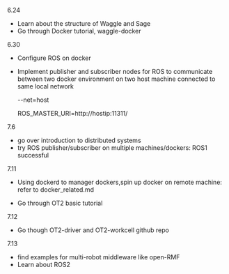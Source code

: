 6.24

- Learn about the structure of Waggle and Sage
- Go through Docker tutorial, waggle-docker

6.30
- Configure ROS on docker

- Implement publisher and subscriber nodes for ROS to communicate between two docker environment on two host machine connected to same local network 

  --net=host

  ROS_MASTER_URI=http://hostip:11311/

7.6
- go over introduction to distributed systems
- try ROS publisher/subscriber on multiple machines/dockers: ROS1 successful

7.11

- Using dockerd to manager dockers,spin up docker on remote machine: refer to docker_related.md

- Go through OT2 basic tutorial

7.12
- Go though OT2-driver and OT2-workcell github repo

7.13 
- find examples for multi-robot middleware like open-RMF
- Learn about ROS2

